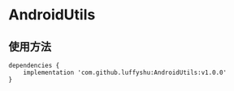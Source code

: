 # AndroidUtils

## 使用方法

```
dependencies {
	implementation 'com.github.luffyshu:AndroidUtils:v1.0.0'
}
```

